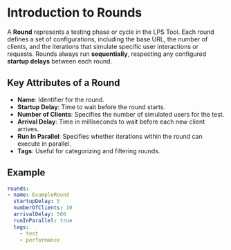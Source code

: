 
# Introduction to Rounds

A **Round** represents a testing phase or cycle in the LPS Tool. Each round defines a set of configurations, including the base URL, the number of clients, and the iterations that simulate specific user interactions or requests. Rounds always run **sequentially**, respecting any configured **startup delays** between each round.

## Key Attributes of a Round
- **Name**: Identifier for the round.
- **Startup Delay**: Time to wait before the round starts.
- **Number of Clients**: Specifies the number of simulated users for the test.
- **Arrival Delay**: Time in milliseconds to wait before each new client arrives.
- **Run In Parallel**: Specifies whether iterations within the round can execute in parallel.
- **Tags**: Useful for categorizing and filtering rounds.

## Example
```yaml
rounds:
- name: ExampleRound
  startupDelay: 5
  numberOfClients: 10
  arrivalDelay: 500
  runInParallel: true
  tags:
    - test
    - performance
```
